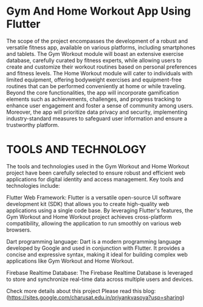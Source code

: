 # Gym And Home Workout App Using Flutter 

The scope of the project encompasses the development of a robust and versatile fitness app, available on various platforms, including smartphones and tablets. The Gym Workout module will boast an extensive exercise database, carefully curated by fitness experts, while allowing users to create and customize their workout routines based on personal preferences and fitness levels. The Home Workout module will cater to individuals with limited equipment, offering bodyweight exercises and equipment-free routines that can be performed conveniently at home or while traveling.
Beyond the core functionalities, the app will incorporate gamification elements such as achievements, challenges, and progress tracking to enhance user engagement and foster a sense of community among users. Moreover, the app will prioritize data privacy and security, implementing industry-standard measures to safeguard user information and ensure a trustworthy platform.

# TOOLS AND TECHNOLOGY
The tools and technologies used in the Gym Workout and Home Workout project have been carefully selected to ensure robust and efficient web applications for digital identity and access management. Key tools and technologies include: 

Flutter Web Framework: Flutter is a versatile open-source UI software development kit (SDK) that allows you to create high-quality web applications using a single code base. By leveraging Flutter's features, the Gym Workout and Home Workout project achieves cross-platform compatibility, allowing the application to run smoothly on various web browsers. 

Dart programming language: Dart is a modern programming language developed by Google and used in conjunction with Flutter. It provides a concise and expressive syntax, making it ideal for building complex web applications like Gym Workout and Home Workout.

Firebase Realtime Database: The Firebase Realtime Database is leveraged to store and synchronize real-time data across multiple users and devices. 

Check more details about this project Please read this blog: (https://sites.google.com/charusat.edu.in/priyankvasoya?usp=sharing)




